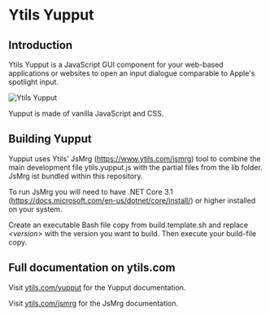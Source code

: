 # Ytils Yupput

## Introduction

Ytils Yupput is a JavaScript GUI component for your web-based applications or websites to open an input dialogue 
comparable to Apple's spotlight input.

![Ytils Yupput](https://www.ytils.com/static/img/yupput-first-impression.png "Ytils Yupput")

Yupput is made of vanilla JavaScript and CSS.

## Building Yupput

Yupput uses Ytils' JsMrg (https://www.ytils.com/jsmrg) tool to combine the main development file ytils.yupput.js with the
partial files from the lib folder. JsMrg ist bundled within this repository.

To run JsMrg you will need to have .NET Core 3.1 (https://docs.microsoft.com/en-us/dotnet/core/install/) or higher
installed on your system.

Create an executable Bash file copy from build.template.sh and replace *&lt;version&gt;* with the version you want to
build. Then execute your build-file copy.

## Full documentation on ytils.com

Visit [ytils.com/yupput](https://www.ytils.com/yupput) for the Yupput documentation.

Visit [ytils.com/jsmrg](https://www.ytils.com/jsmrg) for the JsMrg documentation.



